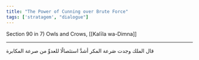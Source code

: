 ```yaml
---
title: "The Power of Cunning over Brute Force"
tags: ['stratagem', "dialogue"]
---
```


 Section 90 in 7) Owls and Crows, [[Kalīla wa-Dimna]]

---
قال الملك وجدت صَرعة المكر أشدَّ استئصالًا للعدوِّ من صرعة المكابرة
